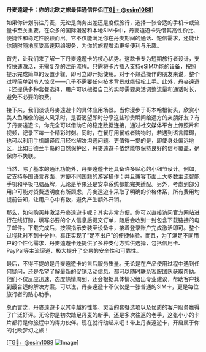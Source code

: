 **丹麥遠遊卡：你的北欧之旅最佳通信伴侣[[TG💪+ @esim1088](https://t.me/s/esim1088)]**

如果你计划前往丹麦，无论是商务出差还是度假旅行，选择一张合适的手机卡或流量卡至关重要。在众多的国际漫游和本地SIM卡中，丹麥遠遊卡凭借其高性价比、便捷性和稳定性脱颖而出。它不仅能满足你在丹麦期间的通话、短信需求，还能让你随时随地享受高速网络服务，为你的旅程增添更多便利与乐趣。

首先，让我们来了解一下丹麥遠遊卡的核心优势。这款卡专为短期旅行者设计，支持快速激活，无需复杂的注册流程。只需将卡片插入支持eSIM功能的设备，按照提示完成简单的设置步骤，即可立即开始使用。对于不熟悉操作的朋友来说，整个过程简单到令人惊叹——几乎不需要任何技术背景就能轻松上手。此外，丹麥遠遊卡还提供多种套餐选择，用户可以根据自己的实际需要灵活调整流量和通话时长，避免不必要的浪费。

接下来，我们谈谈丹麥遠遊卡的具体应用场景。当你漫步于哥本哈根街头，欣赏小美人鱼雕像的迷人风采时，是否渴望即时分享这些珍贵瞬间给远方的亲朋好友？有了丹麥遠遊卡，你完全可以借助它的稳定数据连接，通过社交媒体平台上传照片和视频，记录下每一个精彩时刻。同时，在餐厅用餐或者购物时，若遇到语言障碍，也可以利用手机翻译应用轻松解决沟通问题。更值得一提的是，即使身处偏远地区，比如日德兰半岛的自然保护区，丹麥遠遊卡依然能够保持良好的信号覆盖，确保你不失联。

当然，除了基本的通讯功能外，丹麥遠遊卡还具备许多贴心的小细节设计。例如，它支持多国语言界面，方便不同国籍的游客操作；并且兼容市面上大多数主流智能手机和平板电脑品牌，无论是苹果还是安卓系统都能完美适配。另外，考虑到部分用户可能对资费透明度有所顾虑，丹麥遠遊卡采取了明确的价格体系，所有费用均提前告知，让用户心中有数，避免产生额外开销。

那么，如何购买并激活丹麥遠遊卡呢？其实非常方便。你可以直接访问官方网站进行在线订购，填写必要的个人信息后提交订单，随后会收到一封包含下载链接的电子邮件。下载完成后，按照指示安装至设备中，接着登录账户完成激活即可。整个过程耗时不到十分钟，真正实现了“足不出户”的便捷体验。而且，为了满足不同用户的个性化需求，丹麥遠遊卡还提供了多种支付方式供选择，包括信用卡、PayPal等主流渠道，极大提升了交易的安全性和可靠性。

最后，不得不提的是丹麥遠遊卡的售后服务质量。无论是在产品使用过程中遇到任何疑问，还是希望了解最新的促销活动信息，都可以随时联系客服团队获取帮助。他们不仅反应迅速，态度热情周到，还会根据具体情况给出专业建议，帮助客户找到最合适的解决方案。可以说，丹麥遠遊卡不仅仅是一张普通的SIM卡，更是每位旅行者的贴心助手。

总而言之，丹麥遠遊卡以其卓越的性能、灵活的套餐选项以及优质的客户服务赢得了广泛好评。无论你是初次踏足丹麦的新手，还是多次往返的老手，这张小小的卡片都将是你旅程中的得力伙伴。现在就行动起来吧！带上丹麥遠遊卡，开启属于你的北欧梦幻之旅！

[[TG💪+ @esim1088](https://t.me/s/esim1088) ![Image](https://i.postimg.cc/4NQfJmqS/Snipaste-2025-05-13-00-14-12.png)]